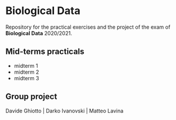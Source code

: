 # Biological Data

Repository for the practical exercises and the project of the exam of **Biological Data** 2020/2021.

## Mid-terms practicals

- midterm 1
- midterm 2
- midterm 3

## Group project

Davide Ghiotto | Darko Ivanovski | Matteo Lavina
